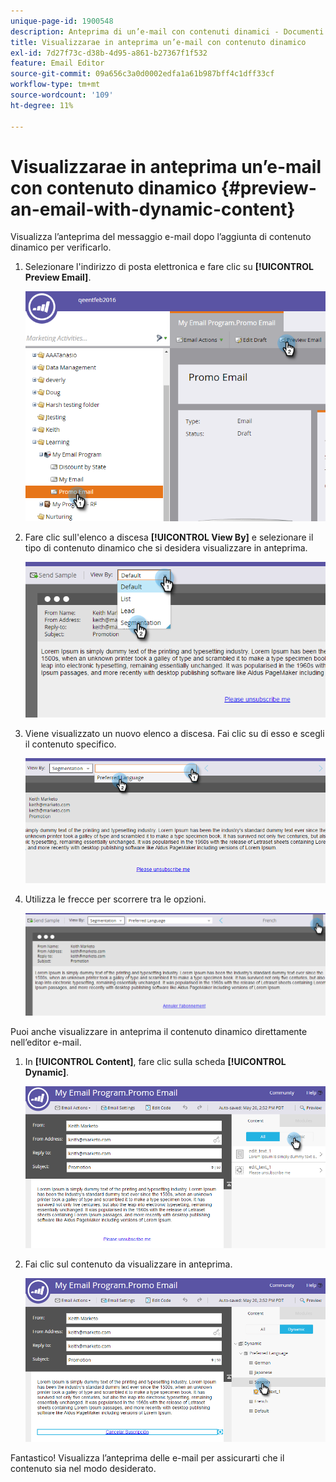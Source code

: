 ```yaml
---
unique-page-id: 1900548
description: Anteprima di un’e-mail con contenuti dinamici - Documenti Marketo - Documentazione del prodotto
title: Visualizzarae in anteprima un’e-mail con contenuto dinamico
exl-id: 7d27f73c-d38b-4d95-a861-b27367f1f532
feature: Email Editor
source-git-commit: 09a656c3a0d0002edfa1a61b987bff4c1dff33cf
workflow-type: tm+mt
source-wordcount: '109'
ht-degree: 11%

---
```


# Visualizzarae in anteprima un’e-mail con contenuto dinamico {#preview-an-email-with-dynamic-content}

Visualizza l’anteprima del messaggio e-mail dopo l’aggiunta di contenuto dinamico per verificarlo.

1. Selezionare l&#39;indirizzo di posta elettronica e fare clic su **[!UICONTROL Preview Email]**.

   ![](assets/one-3.png)

1. Fare clic sull&#39;elenco a discesa **[!UICONTROL View By]** e selezionare il tipo di contenuto dinamico che si desidera visualizzare in anteprima.

   ![](assets/two-3.png)

1. Viene visualizzato un nuovo elenco a discesa. Fai clic su di esso e scegli il contenuto specifico.

   ![](assets/three-2.png)

1. Utilizza le frecce per scorrere tra le opzioni.

   ![](assets/four-1.png)

Puoi anche visualizzare in anteprima il contenuto dinamico direttamente nell’editor e-mail.

1. In **[!UICONTROL Content]**, fare clic sulla scheda **[!UICONTROL Dynamic]**.

   ![](assets/five-1.png)

1. Fai clic sul contenuto da visualizzare in anteprima.

   ![](assets/six.png)

Fantastico! Visualizza l’anteprima delle e-mail per assicurarti che il contenuto sia nel modo desiderato.
